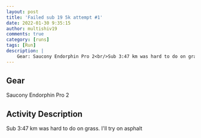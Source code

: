 ```yaml
---
layout: post
title: 'Failed sub 19 5k attempt #1'
date: 2022-01-30 9:35:15
author: multishiv19
comments: true
category: [runs]
tags: [Run]
description: |
    Gear: Saucony Endorphin Pro 2<br/>Sub 3:47 km was hard to do on grass. I'll try on asphalt 
---
```


## Gear
Saucony Endorphin Pro 2

## Activity Description
Sub 3:47 km was hard to do on grass. I'll try on asphalt 


<div width='100%' class='strava-embed-placeholder' data-embed-type='activity' data-embed-id='6607289790'></div>
<script src='https://strava-embeds.com/embed.js'></script>
